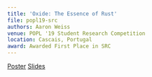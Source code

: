 ```yaml
---
title: 'Oxide: The Essence of Rust'
file: popl19-src
authors: Aaron Weiss
venue: POPL '19 Student Research Competition 
location: Cascais, Portugal
award: Awarded First Place in SRC
---
```


[Poster](./pubs/popl19-src-poster.pdf)
[Slides](./pubs/popl19-src-slides.pdf)
